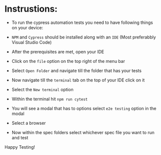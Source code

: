 # Instrustions:
- To run the cypress automation tests you need to have following things on your device:
- `NPM` and `Cypress` should be installed along with an `IDE` (Most preferabbly Visual Studio Code)

- After the prerequisites are met, open your IDE
- Click on the `file` option on the top right of the menu bar
- Select `Open Folder` and navigate till the folder that has your tests
- Now navigate till the `terminal` tab on the top of your IDE click on it
- Select the `New terminal` option
- Within the terminal hit `npm run cytest`
- You will see a modal that has to options select `e2e testing` option in the modal
- Select a browser
- Now within the spec folders select whichever spec file you want to run and test




Happy Testing!
